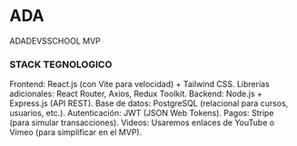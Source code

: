 # ADA
ADADEVSSCHOOL MVP


### STACK TEGNOLOGICO 
Frontend:
React.js (con Vite para velocidad) + Tailwind CSS.
Librerías adicionales: React Router, Axios, Redux Toolkit.
Backend:
Node.js + Express.js (API REST).
Base de datos: PostgreSQL (relacional para cursos, usuarios, etc.).
Autenticación: JWT (JSON Web Tokens).
Pagos: Stripe (para simular transacciones).
Videos: Usaremos enlaces de YouTube o Vimeo (para simplificar en el MVP).

